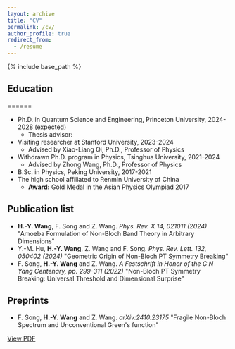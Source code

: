 ```yaml
---
layout: archive
title: "CV"
permalink: /cv/
author_profile: true
redirect_from:
  - /resume
---
```


{% include base_path %}

## Education
======
* Ph.D. in Quantum Science and Engineering, Princeton University, 2024-2028 (expected)
  * Thesis advisor: 
* Visiting researcher at Stanford University, 2023-2024
  * Advised by Xiao-Liang Qi, Ph.D., Professor of Physics
* Withdrawn Ph.D. program in Physics, Tsinghua University, 2021-2024
  * Advised by Zhong Wang, Ph.D., Professor of Physics
* B.Sc. in Physics, Peking University, 2017-2021
* The high school affiliated to Renmin University of China
  * **Award:** Gold Medal in the Asian Physics Olympiad 2017


## Publication list
* **H.-Y. Wang**, F. Song and Z. Wang. *Phys. Rev. X 14, 021011 (2024)*
"Amoeba Formulation of Non-Bloch Band Theory in Arbitrary Dimensions"
* Y.-M. Hu, **H.-Y. Wang**, Z. Wang and F. Song. *Phys. Rev. Lett. 132, 050402 (2024)*
"Geometric Origin of Non-Bloch PT Symmetry Breaking"
* F. Song, **H.-Y. Wang** and Z. Wang. *A Festschrift in Honor of the C N Yang Centenary, pp. 299-311 (2022)*
"Non-Bloch PT Symmetry Breaking: Universal Threshold and Dimensional Surprise"


## Preprints
* F. Song, **H.-Y. Wang** and Z. Wang. *arXiv:2410.23175*
  "Fragile Non-Bloch Spectrum and Unconventional Green's function"


<!-- Work experience
======
* Spring 2024: Academic Pages Collaborator
  * Github University
  * Duties includes: Updates and improvements to template
  * Supervisor: The Users

* Fall 2015: Research Assistant
  * Github University
  * Duties included: Merging pull requests
  * Supervisor: Professor Hub

* Summer 2015: Research Assistant
  * Github University
  * Duties included: Tagging issues
  * Supervisor: Professor Git -->
  
[View PDF](https://academicpages.github.io/files/CV.pdf)